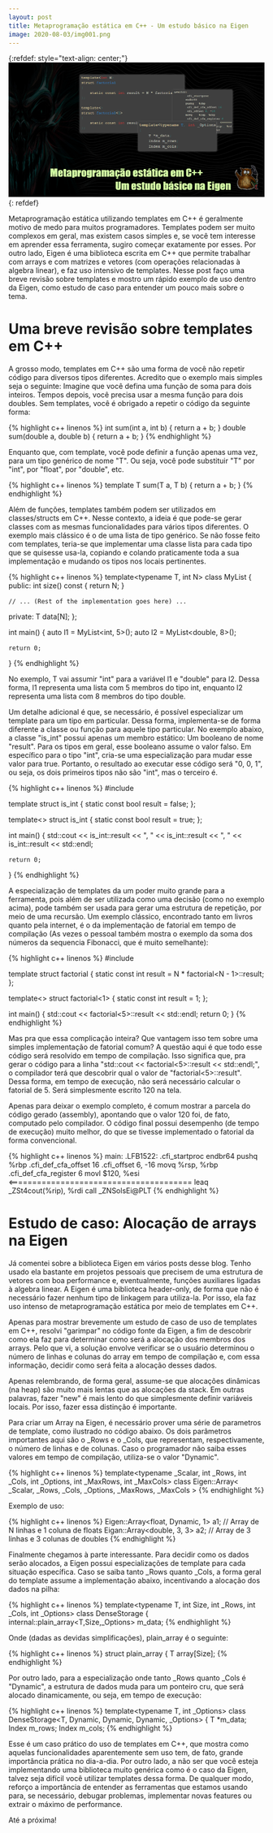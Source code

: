 ```yaml
---
layout: post
title: Metaprogramação estática em C++ - Um estudo básico na Eigen
image: 2020-08-03/img001.png
---
```


{:refdef: style="text-align: center;"}
![](/images/2020-08-03/img001.png)
{: refdef}


Metaprogramação estática utilizando templates em C++ é geralmente motivo de
medo para muitos programadores. Templates podem ser muito complexos em geral,
mas existem casos simples e, se você tem interesse em aprender essa ferramenta,
sugiro começar exatamente por esses. Por outro lado, Eigen é uma biblioteca
escrita em C++ que permite trabalhar com arrays e com matrizes e vetores (com operações
relacionadas à algebra linear), e faz uso intensivo de templates.
Nesse post faço uma breve revisão sobre templates e mostro um rápido exemplo
de uso dentro da Eigen, como estudo de caso para entender um pouco mais sobre
o tema.

# Uma breve revisão sobre templates em C++

A grosso modo, templates em C++ são uma forma de você não repetir código para
diversos tipos diferentes. Acredito que o exemplo mais simples seja o seguinte:
Imagine que você defina uma função de soma para dois inteiros. Tempos depois,
você precisa usar a mesma função para dois doubles. Sem templates, você é obrigado
a repetir o código da seguinte forma:

{% highlight c++ linenos %}
int sum(int a, int b) { return a + b; }
double sum(double a, double b) { return a + b; }
{% endhighlight %}

Enquanto que, com template, você pode definir a função apenas uma vez, para um
tipo genérico de nome "T". Ou seja, você pode substituir "T" por "int", por
"float", por "double", etc.

{% highlight c++ linenos %}
template<typename T>
T sum(T a, T b) { return a + b; }
{% endhighlight %}

Além de funções, templates também podem ser utilizados em classes/structs em C++. Nesse
contexto, a ideia é que pode-se gerar classes com as mesmas funcionalidades para
vários tipos diferentes. O exemplo mais clássico é o de uma lista de tipo
genérico. Se não fosse feito com templates, teria-se que implementar uma classe
lista para cada tipo que se quisesse usa-la, copiando e colando praticamente toda
a sua implementação e mudando os tipos nos locais pertinentes.

{% highlight c++ linenos %}
template<typename T, int N>
class MyList
{
public:
    int size() const { return N; }

    // ... (Rest of the implementation goes here) ...

private:
    T data[N];
};

int main()
{
    auto l1 = MyList<int, 5>();
    auto l2 = MyList<double, 8>();

    return 0;
}
{% endhighlight %}

No exemplo, T vai assumir "int" para a variável l1 e "double" para l2. Dessa
forma, l1 representa uma lista com 5 membros do tipo int, enquanto l2 representa
uma lista com 8 membros do tipo double.

Um detalhe adicional é que, se necessário,
é possível especializar um template para um tipo em particular. Dessa forma,
implementa-se de forma diferente a classe ou função para aquele tipo particular.
No exemplo abaixo, a classe "is_int" possui apenas um membro estático: Um
booleano de nome "result". Para os tipos em geral, esse booleano assume o valor
falso. Em específico para o tipo "int", cria-se uma especialização para mudar
esse valor para true. Portanto, o resultado ao executar esse código será "0, 0, 1",
ou seja, os dois primeiros tipos não são "int", mas o terceiro é.

{% highlight c++ linenos %}
#include <iostream>
  
template<typename T>
struct is_int
{
    static const bool result = false;
};

template<>
struct is_int<int>
{
    static const bool result = true;
};

int main()
{
    std::cout
        << is_int<double>::result << ", "
        << is_int<bool>::result << ", "
        << is_int<int>::result << std::endl;

    return 0;
}
{% endhighlight %}

A especialização de templates da um poder muito grande para a ferramenta, pois
além de ser utilizada como uma decisão (como no exemplo acima), pode também ser
usada para gerar uma estrutura de repetição, por meio de uma recursão. Um exemplo
clássico, encontrado tanto em livros quanto pela internet, é o da implementação
de fatorial em tempo de compilação (As vezes o pessoal também mostra o exemplo da soma
dos números da sequencia Fibonacci, que é muito semelhante):

{% highlight c++ linenos %}
#include <iostream>
  
template<int N>
struct factorial
{
    static const int result = N * factorial<N - 1>::result;
};

template<>
struct factorial<1>
{
    static const int result = 1;
};

int main()
{
    std::cout << factorial<5>::result << std::endl;
    return 0;
}
{% endhighlight %}

Mas pra que essa complicação inteira? Que vantagem isso tem sobre uma simples
implementação de fatorial comum? A questão aqui é que todo esse código será 
resolvido em tempo de compilação. Isso significa que, pra gerar o código
para a linha "std::cout << factorial<5>::result << std::endl;", o compilador
terá que descobrir qual o valor de "factorial<5>::result". Dessa forma, em
tempo de execução, não será necessário calcular o fatorial de 5. Será
simplesmente escrito 120 na tela.

Apenas para deixar o exemplo completo, é
comum mostrar a parcela do código gerado (assembly), apontando que o valor
120 foi, de fato, computado pelo compilador. O código final possui desempenho
(de tempo de execução) muito melhor, do que se tivesse implementado o fatorial
da forma convencional.

{% highlight c++ linenos %}
main:
.LFB1522:
        .cfi_startproc
        endbr64
        pushq   %rbp
        .cfi_def_cfa_offset 16
        .cfi_offset 6, -16
        movq    %rsp, %rbp
        .cfi_def_cfa_register 6
        movl    $120, %esi   <=======================================
        leaq    _ZSt4cout(%rip), %rdi
        call    _ZNSolsEi@PLT
{% endhighlight %}


# Estudo de caso: Alocação de arrays na Eigen

Já comentei sobre a biblioteca Eigen em vários posts desse blog. Tenho usado
ela bastante em projetos pessoais que precisem de uma estrutura de vetores com
boa performance e, eventualmente, funções auxiliares ligadas à algebra linear.
A Eigen é uma biblioteca header-only, de forma que não é necessário fazer nenhum
tipo de linkagem para utiliza-la. Por isso, ela faz uso intenso de
metaprogramação estática por meio de templates em C++.

Apenas para mostrar brevemente um estudo de caso de uso de templates em C++,
resolvi "garimpar" no código fonte da Eigen, a fim de descobrir como ela faz
para determinar como será a alocação dos membros dos arrays. Pelo que vi, a
solução envolve verificar se o usuário determinou o número de linhas e colunas
do array em tempo de compilação e, com essa informação, decidir como será feita
a alocação desses dados.

Apenas relembrando, de forma geral, assume-se que alocações dinâmicas (na heap)
são muito mais lentas que as alocações da stack. Em outras palavras, fazer
"new" é mais lento do que simplesmente definir variáveis locais. Por isso,
fazer essa distinção é importante.

Para criar um Array na Eigen, é necessário prover uma série de parametros de
template, como ilustrado no código abaixo. Os dois parâmetros importantes aqui
são o _Rows e o _Cols, que representam, respectivamente, o número de linhas e
de colunas. Caso o programador não saiba esses valores em tempo de compilação,
utiliza-se o valor "Dynamic".

{% highlight c++ linenos %}
template<typename _Scalar, int _Rows, int _Cols, int _Options, int _MaxRows, int _MaxCols>
class Eigen::Array< _Scalar, _Rows, _Cols, _Options, _MaxRows, _MaxCols >
{% endhighlight %}

Exemplo de uso:

{% highlight c++ linenos %}
Eigen::Array<float, Dynamic, 1> a1; // Array de N linhas e 1 coluna de floats
Eigan::Array<double, 3, 3> a2; // Array de 3 linhas e 3 colunas de doubles
{% endhighlight %}

Finalmente chegamos à parte interessante. Para decidir como os dados serão
alocados, a Eigen possui especializações de template para cada
situação específica. Caso se saiba tanto _Rows quanto _Cols, a forma geral do
template assume a implementação abaixo, incentivando a alocação dos dados na
pilha:

{% highlight c++ linenos %}
template<typename T, int Size, int _Rows, int _Cols, int _Options> class DenseStorage
{
    internal::plain_array<T,Size,_Options> m_data;
{% endhighlight %}

Onde (dadas as devidas simplificações), plain_array é o seguinte:

{% highlight c++ linenos %}
struct plain_array
{
  T array[Size];
{% endhighlight %}

Por outro lado, para a especialização onde tanto _Rows quanto _Cols é "Dynamic",
a estrutura de dados muda para um ponteiro cru, que será alocado dinamicamente,
ou seja, em tempo de execução:

{% highlight c++ linenos %}
template<typename T, int _Options> class DenseStorage<T, Dynamic, Dynamic, Dynamic, _Options>
{
    T *m_data;
    Index m_rows;
    Index m_cols;
{% endhighlight %}

Esse é um caso prático do uso de templates em C++, que mostra como aquelas funcionalidades
aparentemente sem uso tem, de fato, grande importância prática no dia-a-dia.
Por outro lado, a não ser que você esteja implementando uma biblioteca muito
genérica como é o caso da Eigen, talvez seja difícil você utilizar templates
dessa forma. De qualquer modo, reforço a importância de entender as ferramentas
que estamos usando para, se necessário, debugar problemas, implementar novas
features ou extrair o máximo de performance.

Até a próxima!
